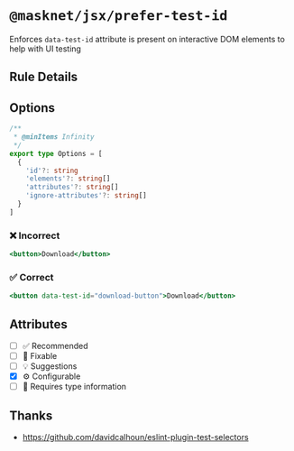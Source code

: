 <!-- begin title -->

# `@masknet/jsx/prefer-test-id`

Enforces `data-test-id` attribute is present on interactive DOM elements to help with UI testing

<!-- end title -->

## Rule Details

## Options

<!-- begin options -->

```ts
/**
 * @minItems Infinity
 */
export type Options = [
  {
    'id'?: string
    'elements'?: string[]
    'attributes'?: string[]
    'ignore-attributes'?: string[]
  }
]
```

<!-- end options -->

### :x: Incorrect

```jsx
<button>Download</button>
```

### :white_check_mark: Correct

```jsx
<button data-test-id="download-button">Download</button>
```

## Attributes

<!-- begin attributes -->

- [ ] :white_check_mark: Recommended
- [ ] :wrench: Fixable
- [ ] :bulb: Suggestions
- [x] :gear: Configurable
- [ ] :thought_balloon: Requires type information

<!-- end attributes -->

## Thanks

- <https://github.com/davidcalhoun/eslint-plugin-test-selectors>

